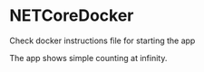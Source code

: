 # NETCoreDocker

Check docker instructions file for starting the app

The app shows simple counting at infinity.
